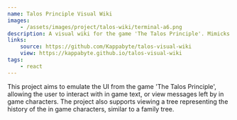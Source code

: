 ```yaml
---
name: Talos Principle Visual Wiki
images: 
    - /assets/images/project/talos-wiki/terminal-a6.png
description: A visual wiki for the game 'The Talos Principle'. Mimicks the UI of the original game.
links:
    source: https://github.com/Kappabyte/talos-visual-wiki
    view: https://kappabyte.github.io/talos-visual-wiki
tags:
    - react
---
```


This project aims to emulate the UI from the game 'The Talos Principle', allowing the user to interact with in game text,
or view messages left by in game characters. The project also supports viewing a tree representing the history of the in game characters,
similar to a family tree.

